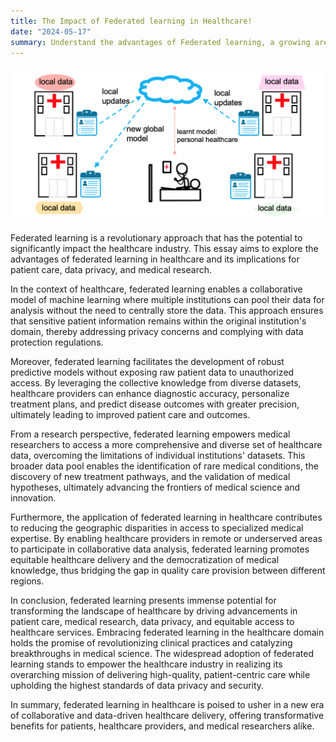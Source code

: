 ```yaml
---
title: The Impact of Federated learning in Healthcare!
date: "2024-05-17"
summary: Understand the advantages of Federated learning, a growing area in Machine learning and its application in Health care sector. How can we leverage in understanding in this area!
---
```


![png](output_1_0.png)

Federated learning is a revolutionary approach that has the potential to significantly impact the healthcare industry. This essay aims to explore the advantages of federated learning in healthcare and its implications for patient care, data privacy, and medical research.

In the context of healthcare, federated learning enables a collaborative model of machine learning where multiple institutions can pool their data for analysis without the need to centrally store the data. This approach ensures that sensitive patient information remains within the original institution's domain, thereby addressing privacy concerns and complying with data protection regulations.

Moreover, federated learning facilitates the development of robust predictive models without exposing raw patient data to unauthorized access. By leveraging the collective knowledge from diverse datasets, healthcare providers can enhance diagnostic accuracy, personalize treatment plans, and predict disease outcomes with greater precision, ultimately leading to improved patient care and outcomes.

From a research perspective, federated learning empowers medical researchers to access a more comprehensive and diverse set of healthcare data, overcoming the limitations of individual institutions' datasets. This broader data pool enables the identification of rare medical conditions, the discovery of new treatment pathways, and the validation of medical hypotheses, ultimately advancing the frontiers of medical science and innovation.

Furthermore, the application of federated learning in healthcare contributes to reducing the geographic disparities in access to specialized medical expertise. By enabling healthcare providers in remote or underserved areas to participate in collaborative data analysis, federated learning promotes equitable healthcare delivery and the democratization of medical knowledge, thus bridging the gap in quality care provision between different regions.

In conclusion, federated learning presents immense potential for transforming the landscape of healthcare by driving advancements in patient care, medical research, data privacy, and equitable access to healthcare services. Embracing federated learning in the healthcare domain holds the promise of revolutionizing clinical practices and catalyzing breakthroughs in medical science. The widespread adoption of federated learning stands to empower the healthcare industry in realizing its overarching mission of delivering high-quality, patient-centric care while upholding the highest standards of data privacy and security.

In summary, federated learning in healthcare is poised to usher in a new era of collaborative and data-driven healthcare delivery, offering transformative benefits for patients, healthcare providers, and medical researchers alike.
